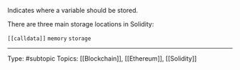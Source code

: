 Indicates where a variable should be stored. 

There are three main storage locations in Solidity: 

`[[calldata]]`
`memory`
`storage`

___
Type: #subtopic 
Topics: [[Blockchain]], [[Ethereum]], [[Solidity]]


